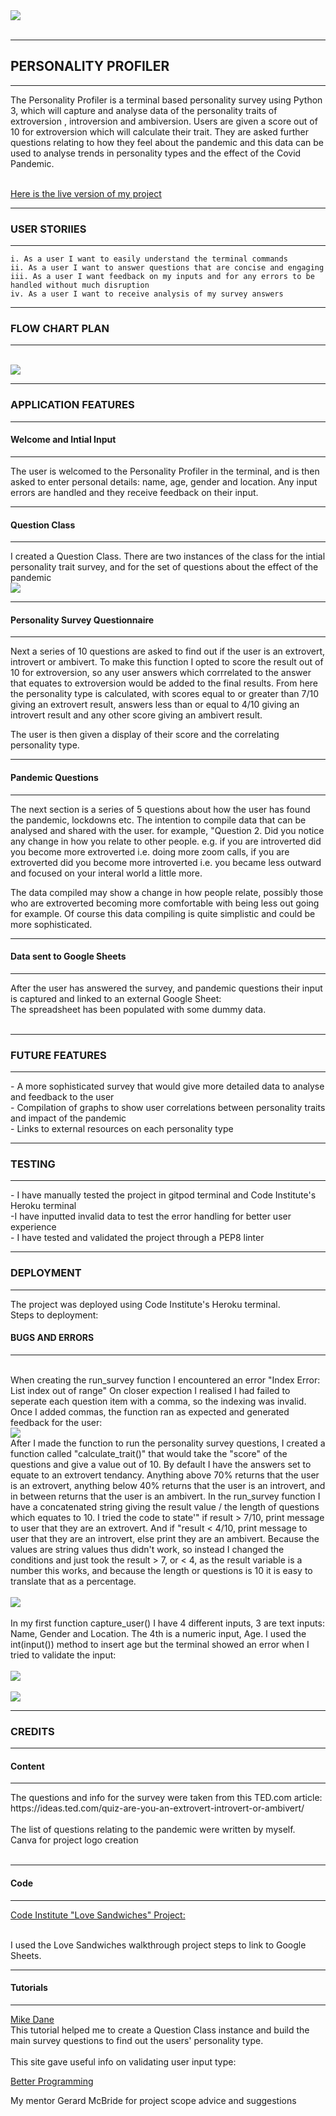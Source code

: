 <img src="assets/personality-profiler.png">
<br>
<br>
<hr>

## PERSONALITY PROFILER
<hr>

The Personality Profiler is a terminal based personality survey using Python 3, which will capture and analyse data of the personality traits of extroversion , introversion and ambiversion. Users are given a score out of 10 for extroversion which will calculate their trait. They are asked further questions relating to how they feel about the pandemic and this data can be used to analyse trends in personality types and the effect of the Covid Pandemic.
<br>
<br>

[Here is the live version of my project]()
<hr>

### USER STORIIES
<hr>

    i. As a user I want to easily understand the terminal commands
    ii. As a user I want to answer questions that are concise and engaging
    iii. As a user I want feedback on my inputs and for any errors to be handled without much disruption
    iv. As a user I want to receive analysis of my survey answers
<hr>

### FLOW CHART PLAN
<hr>
<br>
<img src="assets/flow-chart.png">
<br>
<hr>

### APPLICATION FEATURES
<hr>

#### Welcome and Intial Input
<hr>
The user is welcomed to the Personality Profiler in the terminal, and is then asked to enter personal details: name, age, gender and location.  Any input errors are handled and they receive feedback on their input.
<br>
<hr>

#### Question Class
<hr>
I created a Question Class. There are two instances of the class for the intial personality trait survey, and for the set of questions about the effect of the pandemic
<br>

<img src="assets/class.png">
<br>
<hr>

#### Personality Survey Questionnaire
<hr>
Next a series of 10 questions are asked to find out if the user is an extrovert, introvert or ambivert. To make this function I opted to score the result out of 10 for extroversion, so any user answers which corrrelated to the answer that equates to extroversion would be added to the final results. From here the personality type is calculated, with scores equal to or greater than 7/10 giving an extrovert result, answers less than or equal to 4/10 giving an introvert result and any other score giving an ambivert result.

The user is then given a display of their score and the correlating personality type.
<br>
<hr>

#### Pandemic Questions
<hr>
The next section is a series of 5 questions about how the user has found the pandemic, lockdowns etc. The intention to compile data that can be analysed and shared with the user. for example, "Question 2. Did you notice any change in how you relate to other people. e.g. if you are introverted did you become more extroverted i.e. doing more zoom calls, if you are extroverted did you become more introverted i.e. you became less outward and focused on your interal world a little more.

The data compiled may show a change in how people relate, possibly those who are extroverted becoming more comfortable with being less out going for example. Of course this data compiling is quite simplistic and could be more sophisticated. 
<br>
<hr>

#### Data sent to Google Sheets
<hr>
After the user has answered the survey, and pandemic questions their input is captured and linked to an external Google Sheet:
<br>
<img>
<br>
The spreadsheet has been populated with some dummy data.

<br>
<br>
<hr>

### FUTURE FEATURES
<hr>
 - A more sophisticated survey that would give more detailed data to analyse and feedback to the user
<br>
 - Compilation of graphs to show user correlations between personality traits and impact of the pandemic
<br>
 - Links to external resources on each personality type
<br>
<hr>

### TESTING
<hr>
- I have manually tested the project in gitpod terminal and Code Institute's Heroku terminal
<br>
-I have inputted invalid data to test the error handling for better user experience
<br>
- I have tested and validated the project through a PEP8 linter
<br>
<hr>

### DEPLOYMENT
<hr>
The project was deployed using Code Institute's Heroku terminal.
<br>
Steps to deployment:
<br>


#### BUGS AND ERRORS
<hr>
<br>
When creating the run_survey function I encountered an error "Index Error: List index out of range" On closer expection I realised I had failed to seperate each question item with a comma, so the indexing was invalid. Once I added commas, the function ran as expected and generated feedback for the user:

<br>
<img src="assets/error1.png">
<br>
After I made the function to run the personality survey questions, I created a function called "calculate_trait()" that would take the "score" of the questions and give a value out of 10. By default I have the answers set to equate to an extrovert tendancy. Anything above 70% returns that the user is an extrovert, anything below 40% returns that the user is an introvert, and in between returns that the user is an ambivert. In the run_survey function I have a concatenated string giving the result value / the length of questions which equates to 10. I tried the code to state'" if result > 7/10, print message to user that they are an extrovert. And if "result < 4/10, print message to user that they are an introvert, else print they are an ambivert. Because the values are string values thus didn't work, so instead I changed the conditions and just took the result > 7, or < 4, as the result variable is a number this works, and because the length or questions is 10 it is easy to translate that as a percentage.
<br>
<br>
<img src="assets/error2.png">
<br>
<br>
In my first function capture_user() I have 4 different inputs, 3 are text inputs:
Name, Gender and Location. The 4th is a numeric input, Age. I used the int(input()) method to insert age but the terminal showed an error when I tried to validate the input:
<br>
<br>
<img src="assets/int-input.png">
<br>
<br>
<img src="assets/isdigiterror.png">
<hr>

### CREDITS
<hr>

#### Content
<hr>
The questions and info for the survey were taken from this TED.com article:
<br>
https://ideas.ted.com/quiz-are-you-an-extrovert-introvert-or-ambivert/
<br>
<br>
The list of questions relating to the pandemic were written by myself.

<br>
Canva for project logo creation
<br>
<br>
<hr>

#### Code
<hr>

[Code Institute "Love Sandwiches" Project:](https://github.com/Code-Institute-Solutions/love-sandwiches-p5-sourcecode)

<br>
I used the Love Sandwiches walkthrough project steps to link to Google Sheets.
<br>
<hr>

#### Tutorials
<hr>

[Mike Dane]("https://www.youtube.com/watch?v=SgQhwtIoQ7o") 
<br>
This tutorial helped me to create a Question Class instance and build the main survey questions to find out the users' personality type.
<br>
<br>
This site gave useful info on validating user input type:
<br>

[Better Programming]("https://betterprogramming.pub/how-you-make-sure-input-is-the-type-you-want-it-to-be-in-python-521f3565a66d")
<br>

My mentor Gerard McBride for project scope advice and suggestions








